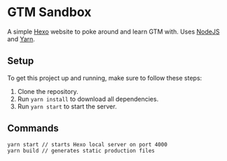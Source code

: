 # GTM Sandbox

A simple [Hexo](https://hexo.io) website to poke around and learn GTM with. Uses [NodeJS](https://nodejs.org/en) and [Yarn](https://yarnpkg.com/en).

## Setup

To get this project up and running, make sure to follow these steps:

1. Clone the repository.
1. Run `yarn install` to download all dependencies.
1. Run `yarn start` to start the server.

## Commands

```
yarn start // starts Hexo local server on port 4000
yarn build // generates static production files
```
